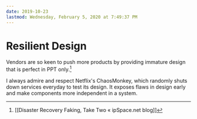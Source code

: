 ```yaml
---
date: 2019-10-23
lastmod: Wednesday, February 5, 2020 at 7:49:37 PM
---
```

# Resilient Design

Vendors are so keen to push more products by providing immature design that is perfect in PPT only.[^55772A804167]

I always admire and respect Netflix's ChaosMonkey, which randomly shuts down services everyday to test its design. It exposes flaws in design early and make components more independent in a system.


[^55772A804167]: [[Disaster Recovery Faking, Take Two « ipSpace.net blog]]
